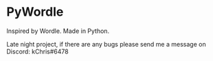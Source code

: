# PyWordle

Inspired by Wordle. Made in Python.

Late night project, if there are any bugs please send me a message on Discord: kChris#6478
